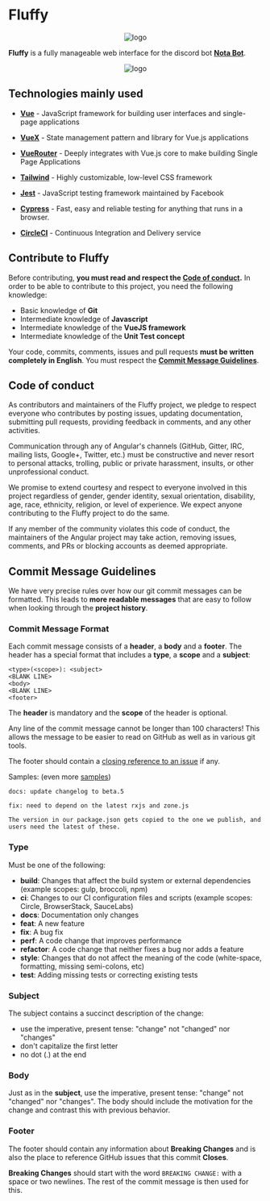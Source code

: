 # Fluffy
<p align="center">
  <img alt="logo" src="https://nsa40.casimages.com/img/2020/07/03/200703060226646210.png" />
  </p>

**Fluffy** is a fully manageable web interface for the discord bot [**Nota Bot**](https://github.com/DigitalPulseSoftware/NotaBot).

<p align="center">
  <img alt="logo" src="https://nsa40.casimages.com/img/2020/07/12/200712074515486411.png" />
  </p>

## Technologies mainly used
- [**Vue**](https://vuejs.org/) - JavaScript framework for building user interfaces and single-page applications

- [**VueX**](https://vuex.vuejs.org/) - State management pattern and library for Vue.js applications
	
- [**VueRouter**](https://router.vuejs.org/) - Deeply integrates with Vue.js core to make building Single Page Applications
- [**Tailwind**](https://tailwindcss.com/) - Highly customizable, low-level CSS framework

- [**Jest**](https://jestjs.io/) - JavaScript testing framework maintained by Facebook

- [**Cypress**](https://www.cypress.io/) - Fast, easy and reliable testing for anything that runs in a browser.

- [**CircleCI**](https://circleci.com/) - Continuous Integration and Delivery service


## Contribute to Fluffy
Before contributing, **you must read and respect the [Code of conduct](#code-of-conduct).**
In order to be able to contribute to this project, you need the following knowledge:  
- Basic knowledge of **Git**
- Intermediate knowledge of **Javascript**
- Intermediate knowledge of the **VueJS framework**
- Intermediate knowledge of the **Unit Test concept**

Your code, commits, comments, issues and pull requests **must be written completely in English**.
You must respect the [**Commit Message Guidelines**](#commit-message-guidelines).


## Code of conduct
As contributors and maintainers of the Fluffy project, we pledge to respect everyone who contributes by posting issues, updating documentation, submitting pull requests, providing feedback in comments, and any other activities.

Communication through any of Angular's channels (GitHub, Gitter, IRC, mailing lists, Google+, Twitter, etc.) must be constructive and never resort to personal attacks, trolling, public or private harassment, insults, or other unprofessional conduct.

We promise to extend courtesy and respect to everyone involved in this project regardless of gender, gender identity, sexual orientation, disability, age, race, ethnicity, religion, or level of experience. We expect anyone contributing to the Fluffy project to do the same.

If any member of the community violates this code of conduct, the maintainers of the Angular project may take action, removing issues, comments, and PRs or blocking accounts as deemed appropriate.


## Commit Message Guidelines
We have very precise rules over how our git commit messages can be formatted. This leads to **more readable messages** that are easy to follow when looking through the **project history**.


### Commit Message Format

Each commit message consists of a **header**, a **body** and a **footer**. The header has a special format that includes a **type**, a **scope** and a **subject**:

```
<type>(<scope>): <subject>
<BLANK LINE>
<body>
<BLANK LINE>
<footer>

```

The **header** is mandatory and the **scope** of the header is optional.

Any line of the commit message cannot be longer than 100 characters! This allows the message to be easier to read on GitHub as well as in various git tools.

The footer should contain a [closing reference to an issue](https://help.github.com/articles/closing-issues-via-commit-messages/) if any.

Samples: (even more [samples](https://github.com/SirMishaa/Fluffy))

```
docs: update changelog to beta.5
```

```
fix: need to depend on the latest rxjs and zone.js

The version in our package.json gets copied to the one we publish, and users need the latest of these.
```
### Type
Must be one of the following:

-   **build**: Changes that affect the build system or external dependencies (example scopes: gulp, broccoli, npm)
-   **ci**: Changes to our CI configuration files and scripts (example scopes: Circle, BrowserStack, SauceLabs)
-   **docs**: Documentation only changes
-   **feat**: A new feature
-   **fix**: A bug fix
-   **perf**: A code change that improves performance
-   **refactor**: A code change that neither fixes a bug nor adds a feature
-   **style**: Changes that do not affect the meaning of the code (white-space, formatting, missing semi-colons, etc)
-   **test**: Adding missing tests or correcting existing tests


### Subject
The subject contains a succinct description of the change:

-   use the imperative, present tense: "change" not "changed" nor "changes"
-   don't capitalize the first letter
-   no dot (.) at the end


### Body
Just as in the **subject**, use the imperative, present tense: "change" not "changed" nor "changes". The body should include the motivation for the change and contrast this with previous behavior.


### Footer
The footer should contain any information about **Breaking Changes** and is also the place to reference GitHub issues that this commit **Closes**.

**Breaking Changes** should start with the word `BREAKING CHANGE:` with a space or two newlines. The rest of the commit message is then used for this.
